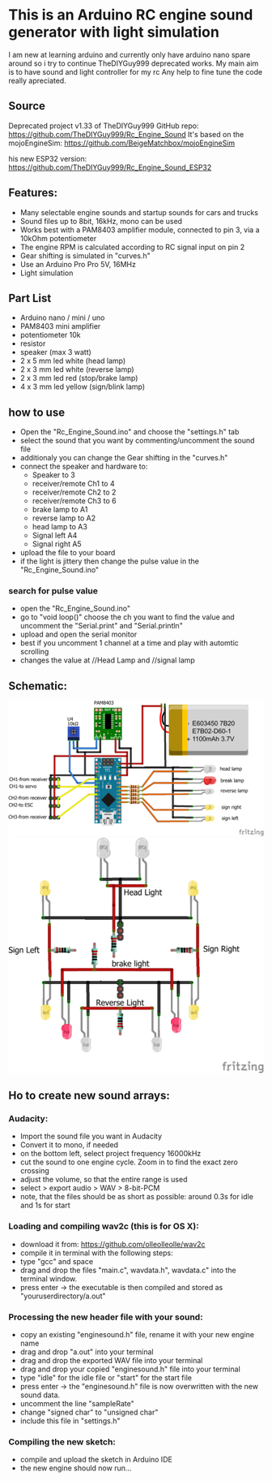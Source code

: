 # This is an Arduino RC engine sound generator with light simulation

I am new at learning arduino and currently only have arduino nano spare around so i try to continue TheDIYGuy999 deprecated works.
My main aim is to have sound and light controller for my rc
Any help to fine tune the code really apreciated.

## Source
Deprecated project v1.33 of TheDIYGuy999
GitHub repo: https://github.com/TheDIYGuy999/Rc_Engine_Sound
It's based on the mojoEngineSim: https://github.com/BeigeMatchbox/mojoEngineSim

his new ESP32 version: https://github.com/TheDIYGuy999/Rc_Engine_Sound_ESP32

## Features:
- Many selectable engine sounds and startup sounds for cars and trucks
- Sound files up to 8bit, 16kHz, mono can be used
- Works best with a PAM8403 amplifier module, connected to pin 3, via a 10kOhm potentiometer
- The engine RPM is calculated according to RC signal input on pin 2
- Gear shifting is simulated in "curves.h"
- Use an Arduino Pro Pro 5V, 16MHz
- Light simulation

## Part List
- Arduino nano / mini / uno
- PAM8403 mini amplifier
- potentiometer 10k
- resistor
- speaker (max 3 watt)
- 2 x 5 mm led white (head lamp)
- 2 x 3 mm led white (reverse lamp)
- 2 x 3 mm led red (stop/brake lamp)
- 4 x 3 mm led yellow (sign/blink lamp)

## how to use
- Open the "Rc_Engine_Sound.ino" and choose the "settings.h" tab
- select the sound that you want by commenting/uncomment the sound file
- additionaly you can change the Gear shifting in the "curves.h"
- connect the speaker and hardware to:
  -  Speaker to 3
  -  receiver/remote Ch1 to 4
  -  receiver/remote Ch2 to 2
  -  receiver/remote Ch3 to 6
  -  brake lamp to A1
  -  reverse lamp to A2
  -  head lamp to A3
  -  Signal left A4
  -  Signal right A5
- upload the file to your board
- if the light is jittery then change the pulse value in the "Rc_Engine_Sound.ino" 

### search for pulse value
- open the "Rc_Engine_Sound.ino"
- go to "void loop()" choose the ch you want to find the value and uncomment the "Serial.print" and "Serial.println"
- upload and open the serial monitor
- best if you uncomment 1 channel at a time and play with automtic scrolling
- changes the value at //Head Lamp and //signal lamp     

## Schematic:
![](https://github.com/projectronic/Arduino_Rc_Engine_Sound_with_light/blob/340e19521d18912ecbac316308c7cd428bb7f2a1/doc/Schematic_bb.png)
![](https://github.com/projectronic/Arduino_Rc_Engine_Sound_with_light/blob/340e19521d18912ecbac316308c7cd428bb7f2a1/doc/led%20wiring_bb.png)

## Ho to create new sound arrays:

### Audacity:
- Import the sound file you want in Audacity
- Convert it to mono, if needed
- on the bottom left, select project frequency 16000kHz
- cut the sound to one engine cycle. Zoom in to find the exact zero crossing
- adjust the volume, so that the entire range is used
- select > export audio > WAV > 8-bit-PCM
- note, that the files should be as short as possible: around 0.3s for idle and 1s for start

### Loading and compiling wav2c (this is for OS X):
- download it from: https://github.com/olleolleolle/wav2c
- compile it in terminal with the following steps:
- type "gcc" and space
- drag and drop the files "main.c", wavdata.h", wavdata.c" into the terminal window.
- press enter -> the executable is then compiled and stored as "youruserdirectory/a.out"

### Processing the new header file with your sound:
- copy an existing "enginesound.h" file, rename it with your new engine name
- drag and drop "a.out" into your terminal
- drag and drop the exported WAV file into your terminal
- drag and drop your copied "enginesound.h" file into your terminal
- type "idle" for the idle file or "start" for the start file
- press enter -> the "enginesound.h" file is now overwritten with the new sound data.
- uncomment the line "sampleRate"
- change "signed char" to "unsigned char"
- include this file in "settings.h"

### Compiling the new sketch:
- compile and upload the sketch in Arduino IDE
- the new engine should now run...
